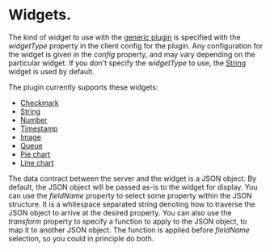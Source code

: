 # Widgets.

The kind of widget to use with the [generic plugin](../generic) is specified with the *widgetType* property in the client config for the plugin. Any configuration for the widget is given in the *config* property, and may vary depending on the particular widget. If you don't specify the *widgetType* to use, the [String](string) widget is used by default.

The plugin currently supports these widgets:

* [Checkmark](checkmark)
* [String](string)
* [Number](number)
* [Timestamp](timestamp)
* [Image](image)
* [Queue](queue)
* [Pie chart](piechart)
* [Line chart](linechart)

The data contract between the server and the widget is a JSON object. By default, the JSON object will be passed as-is to the widget for display. You can use the *fieldName* property to select some property within the JSON structure. It is a whitespace separated string denoting how to traverse the JSON object to arrive at the desired property. You can also use the *transform* property to specify a function to apply to the JSON object, to map it to another JSON object. The function is applied before *fieldName* selection, so you could in principle do both.

